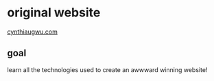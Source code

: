 # original website
[cynthiaugwu.com](https://cynthiaugwu.com/)

## goal 
learn all the technologies used to create an awwward winning website!
